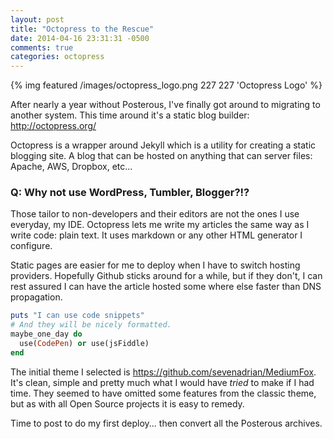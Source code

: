 ```yaml
---
layout: post
title: "Octopress to the Rescue"
date: 2014-04-16 23:31:31 -0500
comments: true
categories: octopress
---
```


{% img featured /images/octopress_logo.png  227 227 'Octopress Logo' %}

After nearly a year without Posterous, I've finally got around to migrating to another system.
This time around it's a static blog builder: http://octopress.org/

<!-- more -->

Octopress is a wrapper around Jekyll which is a utility for creating a static blogging site. A blog that can be
hosted on anything that can server files: Apache, AWS, Dropbox, etc...

### Q: Why not use WordPress, Tumbler, Blogger?!?
Those tailor to non-developers and their editors are not the ones I use everyday, my IDE. Octopress lets me
write my articles the same way as I write code: plain text. It uses markdown or any other HTML generator I configure.

Static pages are easier for me to deploy when I have to switch hosting providers. Hopefully Github sticks around
for a while, but if they don't, I can rest assured I can have the article hosted some where else faster than DNS propagation.

``` ruby
puts "I can use code snippets"
# And they will be nicely formatted.
maybe_one_day do
  use(CodePen) or use(jsFiddle)
end
```

The initial theme I selected is https://github.com/sevenadrian/MediumFox. It's clean, simple and pretty much
what I would have *tried* to make if I had time. They seemed to have omitted some features from the classic theme, but
as with all Open Source projects it is easy to remedy.

Time to post to do my first deploy... then convert all the Posterous archives.